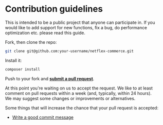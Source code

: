 # Contribution guidelines

This is intended to be a public project that anyone can participate in. If you would like to add support for new functions, fix a bug, do performance optimization etc. please read this guide.

Fork, then clone the repo:

```bash
git clone git@github.com:your-username/netflex-commerce.git
```

Install it:

```bash
composer install
```

Push to your fork and **[submit a pull request][pr]**.

[pr]: https://github.com/netflex-sdk/api/compare/

At this point you're waiting on us to accept the request. We like to at least comment on pull requests
within a week (and, typically, within 24 hours). We may suggest
some changes or improvements or alternatives.

Some things that will increase the chance that your pull request is accepted:

* [Write a good commit message](.github/COMMIT_MESSAGE_GUIDELINES.md)
